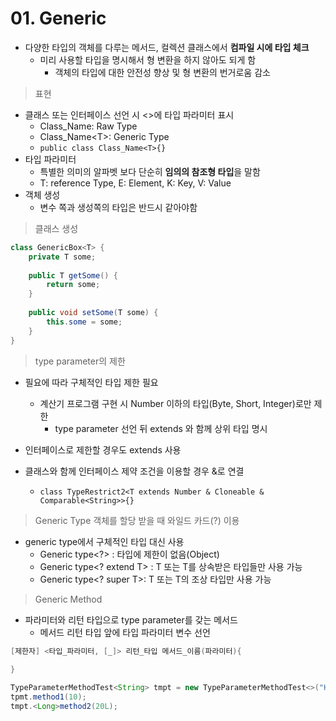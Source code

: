 # 01. Generic

- 다양한 타입의 객체를 다루는 메서드, 컬렉션 클래스에서 **컴파일 시에 타입 체크**
  - 미리 사용할 타입을 명시해서 형 변환을 하지 않아도 되게 함
    - 객체의 타입에 대한 안전성 향상 및 형 변환의 번거로움 감소



> 표현

- 클래스 또는 인터페이스 선언 시 <>에 타입 파라미터 표시
  - Class_Name: Raw Type
  - Class_Name\<T>: Generic Type
  - `public class Class_Name<T>{}`
- 타입 파라미터
  - 특별한 의미의 알파벳 보다 단순히 **임의의 참조형 타입**을 말함
  - T: reference Type, E: Element, K: Key, V: Value
- 객체 생성
  - 변수 쪽과 생성쪽의 타입은 반드시 같아야함



> 클래스 생성

```java
class GenericBox<T> {
    private T some;
    
    public T getSome() {
        return some;
    }
    
    public void setSome(T some) {
        this.some = some;
    }
}
```



> type parameter의 제한

- 필요에 따라 구체적인 타입 제한 필요
  - 계산기 프로그램 구현 시 Number 이하의 타입(Byte, Short, Integer)로만 제한
    - type parameter 선언 뒤 extends 와 함께 상위 타입 명시



- 인터페이스로 제한할 경우도 extends 사용
- 클래스와 함께 인터페이스 제약 조건을 이용할 경우 &로 연결
  - `class TypeRestrict2<T extends Number & Cloneable & Comparable<String>>{}`



> Generic Type 객체를 할당 받을 때 와일드 카드(?) 이용

- generic type에서 구체적인 타입 대신 사용
  - Generic type<?> : 타입에 제한이 없음(Object)
  - Generic type<? extend T> : T 또는 T를 상속받은 타입들만 사용 가능
  - Generic type<? super T>: T 또는 T의 조상 타입만 사용 가능



> Generic Method

- 파라미터와 리턴 타입으로 type parameter를 갖는 메서드
  - 메서드 리턴 타입 앞에 타입 파라미터 변수 선언

```java
[제한자] <타입_파라미터, [_]> 리턴_타입 메서드_이름(파라미터){
    
}

TypeParameterMethodTest<String> tmpt = new TypeParameterMethodTest<>("Hello");
tpmt.method1(10);
tmpt.<Long>method2(20L);
```

